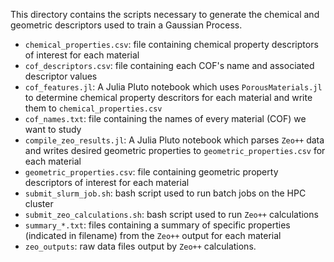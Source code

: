 This directory contains the scripts necessary to generate the chemical and geometric descriptors used to train a Gaussian Process.
- `chemical_properties.csv`: file containing chemical property descriptors of interest for each material
- `cof_descriptors.csv`: file containing each COF's name and associated descriptor values
- `cof_features.jl`: A Julia Pluto notebook which uses `PorousMaterials.jl` to determine chemical property descritors for each material and write them to `chemical_properties.csv`
- `cof_names.txt`: file containing the names of every material (COF) we want to study
- `compile_zeo_results.jl`: A Julia Pluto notebook which parses `Zeo++` data and writes desired geometric properties to `geometric_properties.csv` for each material
- `geometric_properties.csv`: file containing geometric property descriptors of interest for each material
- `submit_slurm_job.sh`: bash script used to run batch jobs on the HPC cluster
- `submit_zeo_calculations.sh`: bash script used to run `Zeo++` calculations 
- `summary_*.txt`: files containing a summary of specific properties (indicated in filename) from the `Zeo++` output for each material
- `zeo_outputs`: raw data files output by `Zeo++` calculations.
